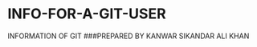 # INFO-FOR-A-GIT-USER
INFORMATION OF GIT
                                                        ###PREPARED BY KANWAR SIKANDAR ALI KHAN
                         

